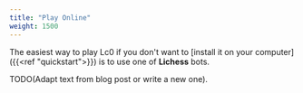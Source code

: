 ```yaml
---
title: "Play Online"
weight: 1500
---
```


The easiest way to play Lc0 if you don't want to [install it on your computer]({{<ref "quickstart">}}) is to use one of **Lichess** bots.

TODO(Adapt text from blog post or write a new one).
